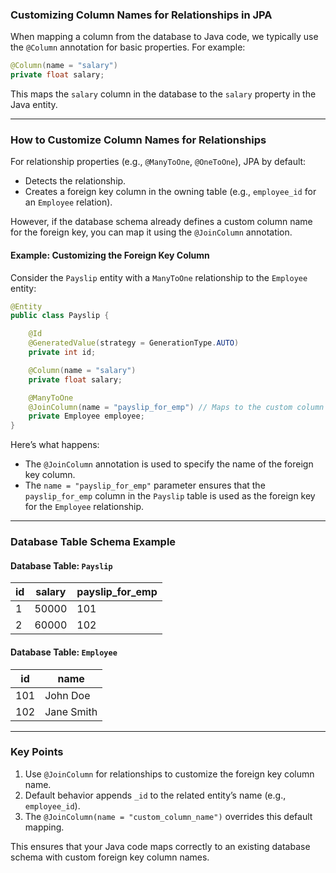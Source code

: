 ### **Customizing Column Names for Relationships in JPA**

When mapping a column from the database to Java code, we typically use the `@Column` annotation for basic properties. For example:

```java
@Column(name = "salary")
private float salary;
```

This maps the `salary` column in the database to the `salary` property in the Java entity.

---

### **How to Customize Column Names for Relationships**

For relationship properties (e.g., `@ManyToOne`, `@OneToOne`), JPA by default:
- Detects the relationship.
- Creates a foreign key column in the owning table (e.g., `employee_id` for an `Employee` relation).

However, if the database schema already defines a custom column name for the foreign key, you can map it using the `@JoinColumn` annotation.

#### **Example: Customizing the Foreign Key Column**

Consider the `Payslip` entity with a `ManyToOne` relationship to the `Employee` entity:
```java
@Entity
public class Payslip {

    @Id
    @GeneratedValue(strategy = GenerationType.AUTO)
    private int id;

    @Column(name = "salary")
    private float salary;

    @ManyToOne
    @JoinColumn(name = "payslip_for_emp") // Maps to the custom column in the database
    private Employee employee;
}
```

Here’s what happens:
- The `@JoinColumn` annotation is used to specify the name of the foreign key column.
- The `name = "payslip_for_emp"` parameter ensures that the `payslip_for_emp` column in the `Payslip` table is used as the foreign key for the `Employee` relationship.

---

### **Database Table Schema Example**

#### **Database Table: `Payslip`**
| id  | salary | payslip_for_emp |
|------|--------|-----------------|
| 1    | 50000  | 101             |
| 2    | 60000  | 102             |

#### **Database Table: `Employee`**
| id  | name      |
|-----|-----------|
| 101 | John Doe  |
| 102 | Jane Smith|

---

### **Key Points**
1. Use `@JoinColumn` for relationships to customize the foreign key column name.
2. Default behavior appends `_id` to the related entity’s name (e.g., `employee_id`).
3. The `@JoinColumn(name = "custom_column_name")` overrides this default mapping.

This ensures that your Java code maps correctly to an existing database schema with custom foreign key column names.
